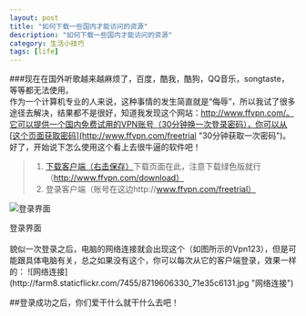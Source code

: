 ```yaml
---
layout: post
title: "如何下载一些国内才能访问的资源"
description: "如何下载一些国内才能访问的资源"
category: 生活小技巧
tags: [life]
---
```


###现在在国外听歌越来越麻烦了，百度，酷我，酷狗，QQ音乐，songtaste，等等都无法使用。  
作为一个计算机专业的人来说，这种事情的发生简直就是“侮辱”，所以我试了很多途径去解决，结果都不是很好，知道我发现这个网站：http://www.ffvpn.com/。它可以提供一个国内免费试用的VPN账号（30分钟换一次登录密码），你可以从[这个页面获取密码](http://www.ffvpn.com/freetrial "30分钟获取一次密码")。    
好了，开始说下怎么使用这个看上去很牛逼的软件吧！   
>1. [下载客户端（右击保存）](http://www.ffvpn.com/files/downloads/FFVpn_3.0.1.2.exe "客户端下载")下载页面在此，注意下载绿色版就行（http://www.ffvpn.com/download）     
>2. 登录客户端（账号在这边http://www.ffvpn.com/freetrial）   

![登录界面](http://farm8.staticflickr.com/7460/8719606348_b6ebfef8c6.jpg "登录界面")    
<div style="width:600px; margin: 0 auto;">登录界面</div><br/>    
貌似一次登录之后，电脑的网络连接就会出现这个（如图所示的Vpn123），但是可能跟具体电脑有关，总之如果没有这个，你可以每次从它的客户端登录，效果一样的：    
![网络连接](http://farm8.staticflickr.com/7455/8719606330_71e35c6131.jpg "网络连接")      


##登录成功之后，你们爱干什么就干什么去吧！
